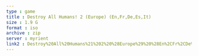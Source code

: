 ```yaml
---
type : game
title : Destroy All Humans! 2 (Europe) (En,Fr,De,Es,It)
size : 1.9 G
format : iso
archive : zip
server : myrient
link2 : Destroy%20All%20Humans%21%202%20%28Europe%29%20%28En%2CFr%2CDe%2CEs%2CIt%29
---
```

